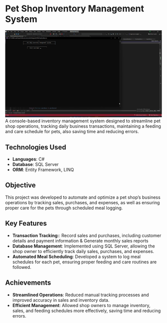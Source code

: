 
# Pet Shop Inventory Management System  

![Pet Shop Inventory System](./%20PetShop.gif) 
A console-based inventory management system designed to streamline pet shop operations, tracking daily business transactions, maintaining a feeding and care schedule for pets, also saving time and reducing errors.
 
## Technologies Used
- **Languages**: C#
- **Database**: SQL Server 
- **ORM**: Entity Framework, LINQ

## Objective
This project was developed to automate and optimize a pet shop’s business operations by tracking sales, purchases, and expenses, as well as ensuring proper care for the pets through scheduled meal logging.

## Key Features
- **Transaction Tracking:**: Record sales and purchases, including customer details and payment information & Generate monthly sales reports
- **Database Management**: Implemented using SQL Server, allowing the shop owner to efficiently track daily sales, purchases, and expenses.
- **Automated Meal Scheduling**: Developed a system to log meal schedules for each pet, ensuring proper feeding and care routines are followed.
 

## Achievements
- **Streamlined Operations**: Reduced manual tracking processes and improved accuracy in sales and inventory data.
- **Efficient Management**: Allowed shop owners to manage inventory, sales, and feeding schedules more effectively, saving time and reducing errors.
